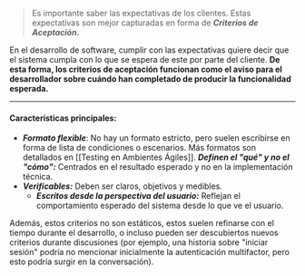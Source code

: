 > Es importante saber las expectativas de los clientes. Estas expectativas son mejor capturadas en forma de ***Criterios de Aceptación.*** 

En el desarrollo de software, cumplir con las expectativas quiere decir que el sistema cumpla con lo que se espera de este por parte del cliente. **De esta forma, los criterios de aceptación funcionan como el aviso para el desarrollador sobre cuándo han completado de producir la funcionalidad esperada.** 
****
#### **Características principales:**
 - ***Formato flexible***: No hay un formato estricto, pero suelen escribirse en forma de lista de condiciones o escenarios. Más formatos son detallados en [[Testing en Ambientes Ágiles]].	***Definen el "qué" y no el "cómo":*** Centrados en el resultado esperado y no en la implementación técnica.
- ***Verificables:*** Deben ser claros, objetivos y medibles.
	- ***Escritos desde la perspectiva del usuario:*** Reflejan el comportamiento esperado del sistema desde lo que ve el usuario.

Además, estos criterios no son estáticos, estos suelen refinarse con el tiempo durante el desarrollo, o incluso pueden ser descubiertos nuevos criterios durante discusiones (por ejemplo, una historia sobre "iniciar sesión" podría no mencionar inicialmente la autenticación multifactor, pero esto podría surgir en la conversación).